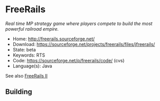 # FreeRails

_Real time MP strategy game where players compete to build the most powerful railroad empire._

- Home: http://freerails.sourceforge.net/
- Download: https://sourceforge.net/projects/freerails/files/jfreerails/
- State: beta
- Keywords: RTS
- Code: https://sourceforge.net/p/freerails/code/ (cvs)
- Language(s): Java

See also [FreeRails II](http://freerails2.sourceforge.net/)

## Building

